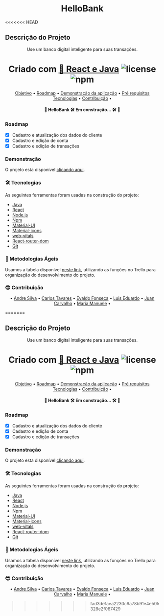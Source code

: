 <h1 align="center">HelloBank</h1>
<<<<<<< HEAD

## Descrição do Projeto

<p align="center">Use um banco digital inteligente para suas transações.</p>

<h1 align="center">
  Criado com <a href="https://pt-br.reactjs.org/">🔗 React e Java</a> 
  <img alt="license" src="https://img.shields.io/npm/l/m?color=blue&style=plastic" />
 <img alt="npm" src="https://img.shields.io/npm/v/node?color=blue&logo=Node.js&logoColor=dark%20green">
</h1>

<p align="center">
 <a href="#objetivo">Objetivo</a> •
 <a href="#roadmap">Roadmap</a> • 
 <a href="#Demonstração">Demonstração da aplicação</a> • 
 <a href="#requisitos">Pré requisitos</a>
 <a href="#tecnologias">Tecnologias</a> • 
 <a href="#contribuição">Contribuição</a> • 
</p>

<h4 align="center"> 
	🚧  HelloBank 🛠️ Em construção... 🛠️  🚧
</h4>

### Roadmap

- [x] Cadastro e atualização dos dados do cliente
- [x] Cadastro e edição de conta
- [x] Cadastro e edição de transações

### Demonstração

O projeto esta disponível [clicando aqui](#).

### 🛠 Tecnologias

As seguintes ferramentas foram usadas na construção do projeto:

- [Java](https://docs.oracle.com/en/java/)
- [React](https://pt-br.reactjs.org/)
- [Node.js](https://nodejs.org/en/)
- [Npm](https://www.npmjs.com/)
- [Material-UI](https://material-ui.com/)
- [Material-icons](https://material-ui.com/icons/)
- [web-vitals](https://web.dev/learn/)
- [React-router-dom](https://reacttraining.com/react-router/web/guides/quick-start)
- [Git](https://git-scm.com/)

### 📑 Metodologias Ágeis

Usamos a tabela disponível [neste link](https://trello.com/b/Xkl1XdwH/kanban-quadro-modelo), utilizando as funções no Trello para organização do desenvolvimento do projeto.

### 😎 Contribuição

<p align="center">
 • <a href="https://github.com/WhoisAndreoli">Andre Silva</a> •
 <a href="https://github.com/carlostsa10">Carlos Tavares</a> • 
 <a href="https://github.com/evaldovisk">Evaldo Fonseca</a> • 
 <a href="https://github.com/TCLxEdu17">Luis Eduardo</a> • 
 <a href="https://github.com/jsuisjuan">Juan Carvalho</a> • 
 <a href="https://github.com/ManueleLim">Maria Manuele</a> • 
 
</p>
=======

## Descrição do Projeto

<p align="center">Use um banco digital inteligente para suas transações.</p>

<h1 align="center">
  Criado com <a href="https://pt-br.reactjs.org/">🔗 React e Java</a> 
  <img alt="license" src="https://img.shields.io/npm/l/m?color=blue&style=plastic" />
 <img alt="npm" src="https://img.shields.io/npm/v/node?color=blue&logo=Node.js&logoColor=dark%20green">
</h1>

<p align="center">
 <a href="#objetivo">Objetivo</a> •
 <a href="#roadmap">Roadmap</a> • 
 <a href="#Demonstração">Demonstração da aplicação</a> • 
 <a href="#requisitos">Pré requisitos</a>
 <a href="#tecnologias">Tecnologias</a> • 
 <a href="#contribuição">Contribuição</a> • 
</p>

<h4 align="center"> 
	🚧  HelloBank 🛠️ Em construção... 🛠️  🚧
</h4>

### Roadmap

- [x] Cadastro e atualização dos dados do cliente
- [x] Cadastro e edição de conta
- [x] Cadastro e edição de transações

### Demonstração

O projeto esta disponível [clicando aqui](#).

### 🛠 Tecnologias

As seguintes ferramentas foram usadas na construção do projeto:

- [Java](https://docs.oracle.com/en/java/)
- [React](https://pt-br.reactjs.org/)
- [Node.js](https://nodejs.org/en/)
- [Npm](https://www.npmjs.com/)
- [Material-UI](https://material-ui.com/)
- [Material-icons](https://material-ui.com/icons/)
- [web-vitals](https://web.dev/learn/)
- [React-router-dom](https://reacttraining.com/react-router/web/guides/quick-start)
- [Git](https://git-scm.com/)

### 📑 Metodologias Ágeis 

Usamos a tabela disponível [neste link](https://trello.com/b/Xkl1XdwH/kanban-quadro-modelo), utilizando as funções no Trello para organização do desenvolvimento do projeto.

### 😎 Contribuição

<p align="center">
 • <a href="https://github.com/WhoisAndreoli">Andre Silva</a> •
 <a href="https://github.com/carlostsa10">Carlos Tavares</a> • 
 <a href="https://github.com/evaldovisk">Evaldo Fonseca</a> • 
 <a href="https://github.com/TCLxEdu17">Luis Eduardo</a> • 
 <a href="https://github.com/jsuisjuan">Juan Carvalho</a> • 
 <a href="https://github.com/ManueleLim">Maria Manuele</a> • 
 
</p>

>>>>>>> fad3de1aea2230c9a78b91e4e505328e2f087429

